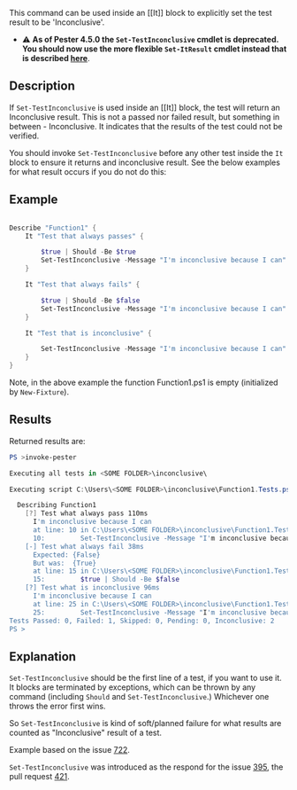 This command can be used inside an [[It]] block to explicitly set the test result to be 'Inconclusive'.

- :warning: **As of Pester 4.5.0 the `Set-TestInconclusive` cmdlet is deprecated. You should now use the more flexible `Set-ItResult` cmdlet instead that is described [here](Set‐ItResult)**.

## Description

If `Set-TestInconclusive` is used inside an [[It]] block, the test will return an Inconclusive result. This is not a passed nor failed result, but something in between - Inconclusive. It indicates that the results of the test could not be verified.

You should invoke `Set-TestInconclusive` before any other test inside the `It` block to ensure it returns and inconclusive result. See the below examples for what result occurs if you do not do this:

## Example

```powershell

Describe "Function1" {
    It "Test that always passes" {

        $true | Should -Be $true
        Set-TestInconclusive -Message "I'm inconclusive because I can"
    }

    It "Test that always fails" {

        $true | Should -Be $false
        Set-TestInconclusive -Message "I'm inconclusive because I can"
    }

    It "Test that is inconclusive" {

        Set-TestInconclusive -Message "I'm inconclusive because I can"
    }
}

```

Note, in the above example the function Function1.ps1 is empty (initialized by `New-Fixture`).

## Results

Returned results are:

```powershell
PS >invoke-pester

Executing all tests in <SOME FOLDER>\inconclusive\

Executing script C:\Users\<SOME FOLDER>\inconclusive\Function1.Tests.ps1

  Describing Function1
    [?] Test what always pass 110ms
      I'm inconclusive because I can
      at line: 10 in C:\Users\<SOME FOLDER>\inconclusive\Function1.Tests.ps1
      10:         Set-TestInconclusive -Message "I'm inconclusive because I can"
    [-] Test what always fail 38ms
      Expected: {False}
      But was:  {True}
      at line: 15 in C:\Users\<SOME FOLDER>\inconclusive\Function1.Tests.ps1
      15:         $true | Should -Be $false
    [?] Test what is inconclusive 96ms
      I'm inconclusive because I can
      at line: 25 in C:\Users\<SOME FOLDER>\inconclusive\Function1.Tests.ps1
      25:         Set-TestInconclusive -Message "I'm inconclusive because I can"Tests completed in 245ms
Tests Passed: 0, Failed: 1, Skipped: 0, Pending: 0, Inconclusive: 2
PS >
```

## Explanation

`Set-TestInconclusive` should be the first line of a test, if you want to use it. It blocks are terminated by exceptions, which can be thrown by any command (including `Should` and `Set-TestInconclusive`.) Whichever one throws the error first wins.

So `Set-TestInconclusive` is kind of soft/planned failure for what results are counted as "Inconclusive" result of a test.

Example based on the issue [722](https://github.com/pester/Pester/issues/722).

`Set-TestInconclusive` was introduced as the respond for the issue [395](https://github.com/pester/Pester/issues/395), the pull request [421](https://github.com/pester/Pester/pull/421).
